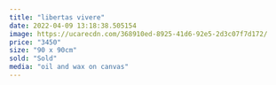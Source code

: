```yaml
---
title: "libertas vivere"
date: 2022-04-09 13:18:38.505154
image: https://ucarecdn.com/368910ed-8925-41d6-92e5-2d3c07f7d172/
price: "3450"
size: "90 x 90cm"
sold: "Sold"
media: "oil and wax on canvas"
---
```


